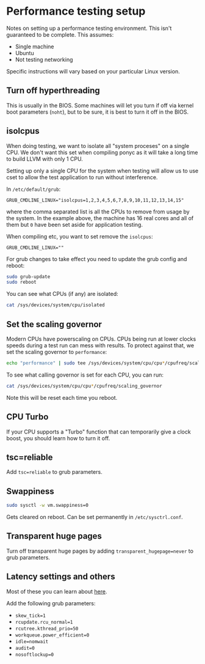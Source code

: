 # Performance testing setup

Notes on setting up a performance testing environment. This isn't guaranteed to be complete. This assumes:

- Single machine
- Ubuntu
- Not testing networking

Specific instructions will vary based on your particular Linux version.

## Turn off hyperthreading

This is usually in the BIOS. Some machines will let you turn if off via kernel boot parameters (`noht`), but to be sure, it is best to turn it off in the BIOS.

## isolcpus

When doing testing, we want to isolate all "system proceses" on a single CPU. We don't want this set when compiling ponyc as it will take a long time to build LLVM with only 1 CPU.

Setting up only a single CPU for the system when testing will allow us to use cset to allow the test application to run without interference.

In `/etc/default/grub`:

`GRUB_CMDLINE_LINUX="isolcpus=1,2,3,4,5,6,7,8,9,10,11,12,13,14,15"`

where the comma separated list is all the CPUs to remove from usage by the system. In the example above, the machine has 16 real cores and all of them but `0` have been set aside for application testing.

When compiling etc, you want to set remove the `isolcpus`:

`GRUB_CMDLINE_LINUX=""`

For grub changes to take effect you need to update the grub config and reboot:

```bash
sudo grub-update
sudo reboot
```

You can see what CPUs (if any) are isolated:

```bash
cat /sys/devices/system/cpu/isolated
```

## Set the scaling governor

Modern CPUs have powerscaling on CPUs. CPUs being run at lower clocks speeds during a test run can mess with results. To protect against that, we set the scaling governor to `performance`:

```bash
echo "performance" | sudo tee /sys/devices/system/cpu/cpu*/cpufreq/scaling_governor
```

To see what calling governor is set for each CPU, you can run:

```bash
cat /sys/devices/system/cpu/cpu*/cpufreq/scaling_governor
```

Note this will be reset each time you reboot.

## CPU Turbo

If your CPU supports a "Turbo" function that can temporarily give a clock boost, you should learn how to turn it off.

## tsc=reliable

Add `tsc=reliable` to grub parameters.

## Swappiness

```bash
sudo sysctl -w vm.swappiness=0
```

Gets cleared on reboot. Can be set permanently in `/etc/sysctrl.conf`.

## Transparent huge pages

Turn off transparent huge pages by adding `transparent_hugepage=never` to grub parameters.

## Latency settings and others

Most of these you can learn about [here](https://www.kernel.org/doc/html/latest/admin-guide/kernel-parameters.html?highlight=kernel%20parameters).

Add the following grub parameters:

- `skew_tick=1`
- `rcupdate.rcu_normal=1`
- `rcutree.kthread_prio=50`
- `workqueue.power_efficient=0`
- `idle=nomwait`
- `audit=0`
- `nosoftlockup=0`
